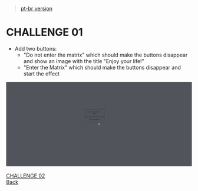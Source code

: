> [pt-br version](README-PTBR.md)

# CHALLENGE 01

- Add two buttons:
    - "Do not enter the matrix" which should make the buttons disappear and show an image with the title "Enjoy your life!"
    - "Enter the Matrix" which should make the buttons disappear and start the effect

![](../gifs/challenge-1.gif)

[CHALLENGE 02](../challenge-2/README.md)  
[Back](../README.md)